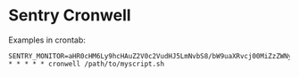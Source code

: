 # Sentry Cronwell

Examples in crontab:

```
SENTRY_MONITOR=aHR0cHM6Ly9hcHAuZ2V0c2VudHJ5LmNvbS8/bW9uaXRvcj00MiZzZWNyZXQ9NDI
* * * * * cronwell /path/to/myscript.sh
```
